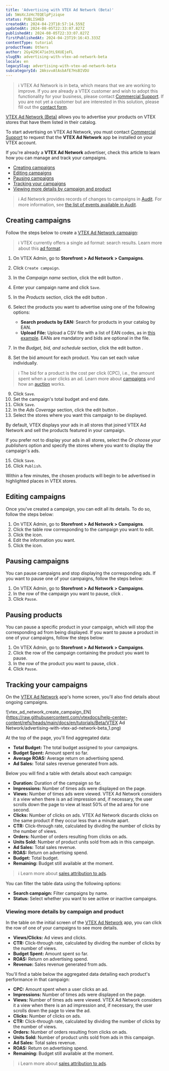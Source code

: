 ```yaml
---
title: 'Advertising with VTEX Ad Network (Beta)'
id: 5WoXcJzHc7EQElpPjziqse
status: PUBLISHED
createdAt: 2024-04-23T18:57:14.559Z
updatedAt: 2024-08-05T22:33:07.827Z
publishedAt: 2024-08-05T22:33:07.827Z
firstPublishedAt: 2024-04-23T19:16:43.333Z
contentType: tutorial
productTeam: Others
author: 2Gy429C47ie3tL9XUEjeFL
slugEN: advertising-with-vtex-ad-network-beta
locale: en
legacySlug: advertising-with-vtex-ad-network-beta
subcategoryId: 2AksvvAtAsbAfE7HsBIVDU
---
```


>ℹ️ VTEX Ad Network is in beta, which means that we are working to improve. If you are already a VTEX customer and wish to adopt this functionality for your business, please contact [Commercial Support](https://help.vtex.com/en/tracks/support-at-vtex--4AXsGdGHqExp9ZkiNq9eMy/3KQWGgkPOwbFTPfBxL7YwZ). If you are not yet a customer but are interested in this solution, please fill out the [contact form](https://vtex.com/us-en/contact/).

[VTEX Ad Network (Beta)](https://help.vtex.com/en/tutorial/vtex-ad-network-beta--2cgqXcBuJmXN2livQvClur) allows you to advertise your products on VTEX stores that have them listed in their catalog.

To start advertising on VTEX Ad Network, you must contact [Commercial Support](https://help.vtex.com/en/tracks/support-at-vtex--4AXsGdGHqExp9ZkiNq9eMy/3KQWGgkPOwbFTPfBxL7YwZ) to request that the __VTEX Ad Network__ app be installed on your VTEX account.

If you're already a **VTEX Ad Network** advertiser, check this article to learn how you can manage and track your campaigns.

- [Creating campaigns](#creating-campaigns)
- [Editing campaigns](#editing-campaigns)
- [Pausing campaigns](#pausing-campaigns)
- [Tracking your campaigns](#tracking-your-campaigns)
- [Viewing more details by campaign and product](#viewing-more-details-by-campaign-and-product)

>ℹ️ Ad Network provides records of changes to campaigns in <a
> href="https://help.vtex.com/en/tutorial/audit--5RXf9WJ5YLFBcS8q8KcxTA">
> Audit</a>. For more information, see <a
> href="https://help.vtex.com/en/tutorial/events-available-in-audit--6r1Mzcu5NmkmmDLJlz9CCZ#ad-network">
>   the list of events available in Audit</a>.

## Creating campaigns

Follow the steps below to create a [VTEX Ad Network campaign](https://help.vtex.com/en/tutorial/vtex-ad-network-beta--2cgqXcBuJmXN2livQvClur#campaigns):

>ℹ️ VTEX currently offers a single ad format: search results. Learn more about this [ad format](https://help.vtex.com/en/tutorial/vtex-ad-network-beta--2cgqXcBuJmXN2livQvClur#ad-format).

1. On VTEX Admin, go to **Storefront > Ad Network > Campaigns**.
2. Click `Create campaign`.
3. In the *Campaign name* section, click the edit button <i class="fas fa-pencil-alt"></i>.
4. Enter your campaign name and click `Save`.
5. In the *Products* section, click the edit button <i class="fas fa-pencil-alt"></i>.
6. Select the products you want to advertise using one of the following options:

   * __Search products by EAN:__ Search for products in your catalog by EAN.
   * __Upload File:__ Upload a CSV file with a list of EAN codes, as in [this example](https://assets.ctfassets.net/alneenqid6w5/37tlx8GVGFxhOS48l73Ehz/75958f41bc4628e283ab1d8e060a01ab/teste-ads.csv). EANs are mandatory and bids are optional in the file.

7. In the *Budget, bid, and schedule* section, click the edit button <i class="fas fa-pencil-alt"></i>.
8. Set the bid amount for each product. You can set each value individually.

  >ℹ️ The bid for a product is the cost per click (CPC), i.e., the amount spent when a user clicks an ad. Learn more about [campaigns](https://help.vtex.com/en/tutorial/vtex-ad-network-beta--2cgqXcBuJmXN2livQvClur#campaigns) and how an [auction](https://help.vtex.com/en/tutorial/vtex-ad-network-beta--2cgqXcBuJmXN2livQvClur#ad-priority) works.

9. Click `Save`.
10. Set the campaign's total budget and end date.
11. Click `Save`.
12. In the *Ads Coverage* section, click the edit button <i class="fas fa-pencil-alt"></i>.
13. Select the stores where you want this campaign to be displayed.

   By default, VTEX displays your ads in all stores that joined VTEX Ad Network and sell the products featured in your campaign.

   If you prefer not to display your ads in all stores, select the *Or choose your publishers* option and specify the stores where you want to display the campaign's ads.

15. Click `Save`. 
16. Click `Publish`.

Within a few minutes, the chosen products will begin to be advertised in highlighted places in VTEX stores.

## Editing campaigns

Once you've created a campaign, you can edit all its details. To do so, follow the steps below:

1. On VTEX Admin, go to **Storefront > Ad Network > Campaigns**.
2. Click the table row corresponding to the campaign you want to edit.
3. Click the <i class="fas fa-pencil-alt"></i> icon.
4. Edit the information you want.
5. Click the <i class="fa-solid fa-check"></i> icon.

## Pausing campaigns

You can pause campaigns and stop displaying the corresponding ads. If you want to pause one of your campaigns, follow the steps below:

1. On VTEX Admin, go to **Storefront > Ad Network > Campaigns**.
2. In the row of the campaign you want to pause, click <i class="fas fa-ellipsis-v"></i>.
3. Click `Pause`.

## Pausing products

You can pause a specific product in your campaign,  which will stop the corresponding ad from being displayed. If you want to pause a product in one of your campaigns, follow the steps below:

1. On VTEX Admin, go to **Storefront > Ad Network > Campaigns**.
2. Click the row of the campaign containing the product you want to pause.
3. In the row of the product you want to pause, click <i class="fas fa-ellipsis-v"></i>.
4. Click `Pause`.

## Tracking your campaigns

On the [VTEX Ad Network](https://help.vtex.com/en/tutorial/vtex-ad-network-beta--2cgqXcBuJmXN2livQvClur) app's home screen, you'll also find details about ongoing campaigns.

![vtex_ad_network_create_campaign_EN](https://raw.githubusercontent.com/vtexdocs/help-center-content/refs/heads/main/docs/en/tutorials/Beta/VTEX Ad Network/advertising-with-vtex-ad-network-beta_1.png)

At the top of the page, you'll find aggregated data:

- **Total Budget:** The total budget assigned to your campaigns.
- **Budget Spent:** Amount spent so far.
- **Average ROAS:** Average return on advertising spend.
- **Ad Sales:** Total sales revenue generated from ads.

Below you will find a table with details about each campaign:

- **Duration:** Duration of the campaign so far.
- **Impressions:** Number of times ads were displayed on the page.
- **Views:** Number of times ads were viewed. VTEX Ad Network considers it a view when there is an ad impression and, if necessary, the user scrolls down the page to view at least 50% of the ad area for one second.
- **Clicks:** Number of clicks on ads. VTEX Ad Network discards clicks on the same product if they occur less than a minute apart.
- **CTR:** Click-through rate, calculated by dividing the number of clicks by the number of views. 
- **Orders:** Number of orders resulting from clicks on ads.
- **Units Sold:** Number of product units sold from ads in this campaign.
- **Ad Sales:** Total sales revenue.
- **ROAS:** Return on advertising spend. 
- **Budget:** Total budget.
- **Remaining:** Budget still available at the moment.

>ℹ️ Learn more about [sales attribution to ads](https://help.vtex.com/en/tutorial/vtex-ad-network-beta--2cgqXcBuJmXN2livQvClur#attribution-window).

You can filter the table data using the following options:

- **Search campaign:** Filter campaigns by name.
- **Status:** Select whether you want to see active or inactive campaigns.

### Viewing more details by campaign and product

In the table on the initial screen of the [VTEX Ad Network](https://help.vtex.com/en/tutorial/vtex-ad-network-beta--2cgqXcBuJmXN2livQvClur) app, you can click the row of one of your campaigns to see more details.

- **Views/Clicks:** Ad views and clicks.
- **CTR:** Click-through rate, calculated by dividing the number of clicks by the number of views.
- **Budget Spent:** Amount spent so far.
- **ROAS:** Return on advertising spend.
- **Revenue:** Sales revenue generated from ads.

You'll find a table below the aggregated data detailing each product's performance in that campaign:

- **CPC:** Amount spent when a user clicks an ad.
- **Impressions:** Number of times ads were displayed on the page.
- **Views:** Number of times ads were viewed. VTEX Ad Network considers it a view when there is an ad impression and, if necessary, the user scrolls down the page to view the ad.
- **Clicks:** Number of clicks on ads.
- **CTR:** Click-through rate, calculated by dividing the number of clicks by the number of views. 
- **Orders:** Number of orders resulting from clicks on ads.
- **Units Sold:** Number of product units sold from ads in this campaign.
- **Ad Sales:** Total sales revenue.
- **ROAS:** Return on advertising spend.
- **Remaining:** Budget still available at the moment.

>ℹ️ Learn more about [sales attribution to ads](https://help.vtex.com/en/tutorial/vtex-ad-network-beta--2cgqXcBuJmXN2livQvClur#attribution-window).

